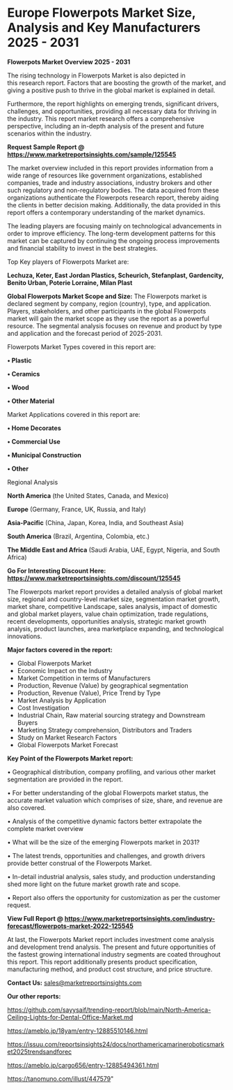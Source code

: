 # Europe Flowerpots Market Size, Analysis and Key Manufacturers 2025 - 2031

<Strong> Flowerpots Market Overview 2025 - 2031</strong>

The rising technology in Flowerpots Market is also depicted in this research report. Factors that are boosting the growth of the market, and giving a positive push to thrive in the global market is explained in detail.

Furthermore, the report highlights on emerging trends, significant drivers, challenges, and opportunities, providing all necessary data for thriving in the industry. This report market research offers a comprehensive perspective, including an in-depth analysis of the present and future scenarios within the industry.

<strong>Request Sample Report @ <a href=https://www.marketreportsinsights.com/sample/125545>https://www.marketreportsinsights.com/sample/125545</a></strong>

The market overview included in this report provides information from a wide range of resources like government organizations, established companies, trade and industry associations, industry brokers and other such regulatory and non-regulatory bodies. The data acquired from these organizations authenticate the Flowerpots research report, thereby aiding the clients in better decision making. Additionally, the data provided in this report offers a contemporary understanding of the market dynamics.

The leading players are focusing mainly on technological advancements in order to improve efficiency. The long-term development patterns for this market can be captured by continuing the ongoing process improvements and financial stability to invest in the best strategies.

Top Key players of Flowerpots Market are:

<strong>Lechuza, Keter, East Jordan Plastics, Scheurich, Stefanplast, Gardencity, Benito Urban, Poterie Lorraine, Milan Plast</strong>

<strong><b>Global Flowerpots Market Scope and Size:</b></strong>
The Flowerpots market is declared segment by company, region (country), type, and application. Players, stakeholders, and other participants in the global Flowerpots market will gain the market scope as they use the report as a powerful resource. The segmental analysis focuses on revenue and product by type and application and the forecast period of 2025-2031.

Flowerpots Market Types covered in this report are:

<strong>• Plastic

• Ceramics

• Wood

• Other Material</strong>

Market Applications covered in this report are:

<strong>• Home Decorates

• Commercial Use

• Municipal Construction

• Other</strong> 

Regional Analysis

<strong>North America</strong> (the United States, Canada, and Mexico)

<strong>Europe</strong> (Germany, France, UK, Russia, and Italy)

<strong>Asia-Pacific</strong> (China, Japan, Korea, India, and Southeast Asia)

<strong>South America</strong> (Brazil, Argentina, Colombia, etc.)

<strong>The Middle East and Africa</strong> (Saudi Arabia, UAE, Egypt, Nigeria, and South Africa)

<strong>Go For Interesting Discount Here: <a href=https://www.marketreportsinsights.com/discount/125545>https://www.marketreportsinsights.com/discount/125545</a></strong>

The Flowerpots market report provides a detailed analysis of global market size, regional and country-level market size, segmentation market growth, market share, competitive Landscape, sales analysis, impact of domestic and global market players, value chain optimization, trade regulations, recent developments, opportunities analysis, strategic market growth analysis, product launches, area marketplace expanding, and technological innovations.

<strong><b>Major factors covered in the report:</b></strong>
<ul>
  <li>Global Flowerpots Market </li>
  <li>Economic Impact on the Industry</li>
  <li>Market Competition in terms of Manufacturers</li>
  <li>Production, Revenue (Value) by geographical segmentation</li>
  <li>Production, Revenue (Value), Price Trend by Type</li>
  <li>Market Analysis by Application</li>
  <li>Cost Investigation</li>
  <li>Industrial Chain, Raw material sourcing strategy and Downstream Buyers</li>
  <li>Marketing Strategy comprehension, Distributors and Traders</li>
  <li>Study on Market Research Factors</li>
  <li>Global Flowerpots Market Forecast</li>
</ul>

<strong><b>Key Point of the Flowerpots Market report:</b></strong>

• Geographical distribution, company profiling, and various other market segmentation are provided in the report.

• For better understanding of the global Flowerpots market status, the accurate market valuation which comprises of size, share, and revenue are also covered.

• Analysis of the competitive dynamic factors better extrapolate the complete market overview

• What will be the size of the emerging Flowerpots market in 2031?

• The latest trends, opportunities and challenges, and growth drivers provide better construal of the Flowerpots Market.

• In-detail industrial analysis, sales study, and production understanding shed more light on the future market growth rate and scope.

• Report also offers the opportunity for customization as per the customer request.

<strong><b>View Full Report @ <a href=https://www.marketreportsinsights.com/industry-forecast/flowerpots-market-2022-125545>https://www.marketreportsinsights.com/industry-forecast/flowerpots-market-2022-125545</a></b></strong>


At last, the Flowerpots Market report includes investment come analysis and development trend analysis. The present and future opportunities of the fastest growing international industry segments are coated throughout this report. This report additionally presents product specification, manufacturing method, and product cost structure, and price structure.

<strong>Contact Us:</strong>
sales@marketreportsinsights.com

<strong>Our other reports:</strong>

<a href=https://github.com/sayysaif/trending-report/blob/main/North-America-Ceiling-Lights-for-Dental-Office-Market.md>https://github.com/sayysaif/trending-report/blob/main/North-America-Ceiling-Lights-for-Dental-Office-Market.md</a>

<a href=https://ameblo.jp/18yam/entry-12885510146.html>https://ameblo.jp/18yam/entry-12885510146.html</a>

<a href=https://issuu.com/reportsinsights24/docs/northamericamarineroboticsmarket2025trendsandforec>https://issuu.com/reportsinsights24/docs/northamericamarineroboticsmarket2025trendsandforec</a>

<a href=https://ameblo.jp/cargo656/entry-12885494361.html>https://ameblo.jp/cargo656/entry-12885494361.html</a>

<a href=https://tanomuno.com/illust/447579>https://tanomuno.com/illust/447579</a>"
